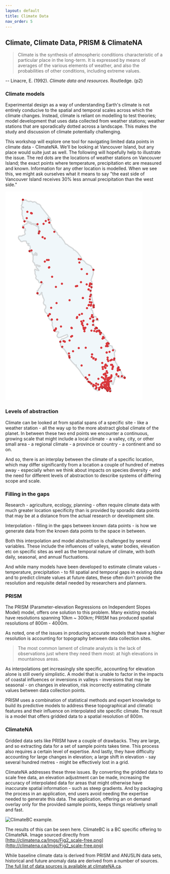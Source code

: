 ```yaml
---
layout: default
title: Climate Data
nav_order: 5
---
```


## Climate, Climate Data, PRISM & ClimateNA

> Climate is the synthesis of atmospheric conditions characteristic of a particular place in the long-term. It is expressed by means of averages of the various elements of weather, and also the probabilities of other conditions, including extreme values.

-- Linacre, E. (1992). *Climate data and resources*. Routledge. (p2)

### Climate models

Experimental design as a way of understanding Earth's climate is not entirely conducive to the spatial and temporal scales across which the climate changes. Instead, climate is reliant on modelling to test theories; model development that uses data collected from weather stations; weather stations that are sporadically dotted across a landscape. This makes the study and discussion of climate potentially challenging. 

This workshop will explore one tool for navigating limited data points in climate data - ClimateNA. We'll be looking at Vancouver Island, but any place would suite just as well. The following will hopefully help to illustrate the issue. The red dots are the locations of weather stations on Vancouver Island; the exact points where temperature, precipitation etc are measured and known. Information for any other location is modelled. When we see this, we might ask ourselves what it means to say "the east side of Vancouver Island receives 30% less annual precipitation than the west side."

![](images/weather-stations.png)

### Levels of abstraction

Climate can be looked at from spatial spans of a specific site - like a weather station - all the way up to the more abstract global climate of the planet. In between these two end points we encounter a continuous, growing scale that might include a local climate - a valley, city, or other small area - a regional climate - a province or country - a continent and so on.

And so, there is an interplay between the climate of a specific location, which may differ significantly from a location a couple of hundred of metres away - especially when we think about impacts on species diversity - and the need for different levels of abstraction to describe systems of differing scope and scale.

### Filling in the gaps

Research - agriculture, ecology, planning - often require climate data with much greater location specificity than is provided by sporadic data points that may be at a distance from the actual research or development site.

Interpolation - filling in the gaps between known data points - is how we generate data from the known data points to the space in between.

Both this interpolation and model abstraction is challenged by several variables. These include the influences of valleys, water bodies, elevation etc on specific sites as well as the temporal nature of climate, with both daily, seasonal, and annual fluctuations.

And while many models have been developed to estimate climate values - temperature, precipitation - to fill spatial and temporal gaps in existing data and to predict climate values at future dates, these often don't provide the resolution and requisite detail needed by researchers and planners.

### PRISM

The PRISM (Parameter-elevation Regressions on Independent Slopes Model) model, offers one solution to this problem. Many existing models have resolutions spanning 10km ~ 300km; PRISM has produced spatial resolutions of 800m - 4000m.

As noted, one of the issues in producing accurate models that have a higher resolution is accounting for topography between data collection sites.

> The most common lament of climate analysts is the lack of observations just where they need them most: at high elevations in mountainous areas.

As interpolations get increasingly site specific, accounting for elevation alone is still overly simplistic. A model that is unable to factor in the impacts of coastal influences or inversions in valleys - inversions that may be seasonal - on changes in elevation, risk incorrectly estimating climate values between data collection points.

PRISM uses a combination of statistical methods and expert knowledge to build its predictive models to address these topographical and climatic features and their influence on interpolated site specific climate. The result is a model that offers gridded data to a spatial resolution of 800m.

### ClimateNA

Gridded data sets like PRISM have a couple of drawbacks. They are large, and so extracting data for a set of sample points takes time. This process also requires a certain level of expertise. And lastly, they have difficulty accounting for large changes in elevation; a large shift in elevation - say several hundred metres - might be effectively lost in a grid.

ClimateNA addresses these three issues. By converting the gridded data to scale free data, an elevation adjustment can be made, increasing the accuracy of interpolated data for areas that might otherwise have inaccurate spatial information - such as steep gradients. And by packaging the process in an application, end users avoid needing the expertise needed to generate this data. The application, offering an on demand overlay only for the provided sample points, keeps things relatively small and fast.

![ClimateBC example.](http://climatena.ca/Imgs/Fig2_scale-free.png)

The results of this can be seen here. ClimateBC is a BC specific offering to ClimateNA. Image sourced directly from [http://climatena.ca/Imgs/Fig2_scale-free.png](http://climatena.ca/Imgs/Fig2_scale-free.png)

While baseline climate data is derived from PRISM and ANUSLIN data sets, historical and future anomaly data are derived from a number of sources. [The full list of data sources is available at climateNA.ca](http://climatena.ca/Help).
